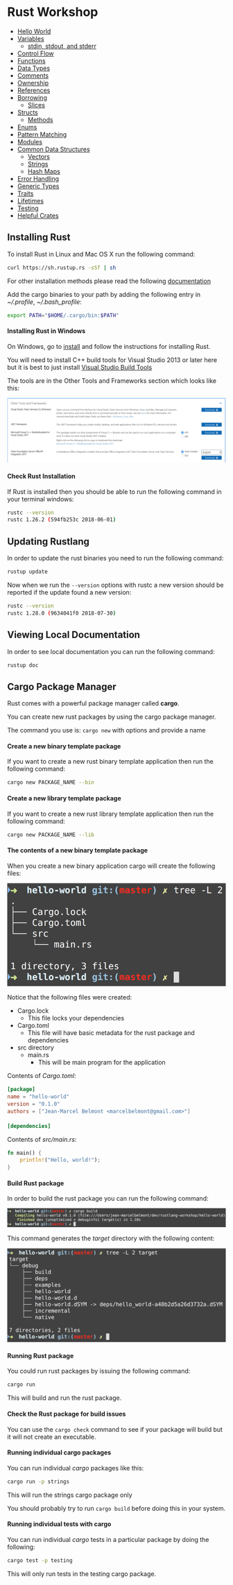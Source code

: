 # Rust Workshop

* [Hello World](docs/hello_world.md)
* [Variables](docs/variables.md)
    * [stdin, stdout, and stderr](docs/stdin-stdout-stderr.md)
* [Control Flow](docs/control_flow.md)
* [Functions](docs/functions.md)
* [Data Types](docs/data_types.md)
* [Comments](docs/comments.md)
* [Ownership](docs/ownership.md)
* [References](docs/references.md)
* [Borrowing](docs/borrowing.md)
    * [Slices](docs/slices.md)
* [Structs](docs/structs.md)
    * [Methods](docs/methods.md)
* [Enums](docs/enums.md)
* [Pattern Matching](docs/pattern_matching.md)
* [Modules](docs/modules.md)
* [Common Data Structures](docs/common_data_structures.md)
    * [Vectors](docs/vectors.md)
    * [Strings](docs/strings.md)
    * [Hash Maps](docs/hash_maps.md)
* [Error Handling](docs/error_handling.md)
* [Generic Types](docs/generic_types.md)
* [Traits](docs/traits.md)
* [Lifetimes](docs/lifetimes.md)
* [Testing](docs/testing.md)
* [Helpful Crates](docs/helpful-crates.md)

## Installing Rust

To install Rust in Linux and Mac OS X run the following command:

```bash
curl https://sh.rustup.rs -sSf | sh
```

For other installation methods please read the following [documentation](https://www.rust-lang.org/en-US/other-installers.html)

Add the cargo binaries to your path by adding the following entry in *~/.profile*, *~/.bash_profile*:

```bash
export PATH="$HOME/.cargo/bin:$PATH"
```

#### Installing Rust in Windows

On Windows, go to [install](https://www.rust-lang.org/install.html) and follow the instructions for installing Rust. 

You will need to install C++ build tools for Visual Studio 2013 or later here but it is best to just install [Visual Studio Build Tools](https://visualstudio.microsoft.com/downloads/#build-tools-for-visual-studio-2017)

The tools are in the Other Tools and Frameworks section which looks like this:

![VS Build Tools](images/vs-build-tools.png)

#### Check Rust Installation

If Rust is installed then you should be able to run the following command in your terminal windows:

```bash
rustc --version
rustc 1.26.2 (594fb253c 2018-06-01)
```

## Updating Rustlang

In order to update the rust binaries you need to run the following command:

```bash
rustup update
```

Now when we run the `--version` options with rustc a new version should be reported if the update found a new version:

```bash
rustc --version
rustc 1.28.0 (9634041f0 2018-07-30)
```

## Viewing Local Documentation

In order to see local documentation you can run the following command:

```bash
rustup doc
```

## Cargo Package Manager

Rust comes with a powerful package manager called **cargo**.

You can create new rust packages by using the cargo package manager.

The command you use is: `cargo new` with options and provide a name

#### Create a new binary template package

If you want to create a new rust binary template application then run the following command:

```bash
cargo new PACKAGE_NAME --bin
```

#### Create a new library template package

If you want to create a new rust library template application then run the following command:

```bash
cargo new PACKAGE_NAME --lib
```

#### The contents of a new binary template package

When you create a new binary application cargo will create the following files:

![Package Contents](images/new_rust_package_contents.png)

Notice that the following files were created:

* Cargo.lock
    * This file locks your dependencies
* Cargo.toml
    * This file will have basic metadata for the rust package and dependencies
* src directory
    * main.rs
        * This will be main program for the application

Contents of *Cargo.toml*:

```toml
[package]
name = "hello-world"
version = "0.1.0"
authors = ["Jean-Marcel Belmont <marcelbelmont@gmail.com>"]

[dependencies]
```

Contents of *src/main.rs*:

```rust
fn main() {
    println!("Hello, world!");
}
```

#### Build Rust package

In order to build the rust package you can run the following command:

![cargo build](images/cargo-build.png)

This command generates the *target* directory with the following content:

![target directory](images/target-directory.png)

#### Running Rust package

You could run rust packages by issuing the following command:

```bash
cargo run
```

This will build and run the rust package.

#### Check the Rust package for build issues

You can use the `cargo check` command to see if your package will build but it will not create an executable.

#### Running individual cargo packages

You can run individual *cargo* packages like this:

```bash
cargo run -p strings
```

This will run the strings cargo package only

You should probably try to run `cargo build` before doing this in your system.

#### Running individual tests with cargo

You can run individual *cargo* tests in a particular package by doing the following:

```bash
cargo test -p testing
```

This will only run tests in the testing cargo package.

